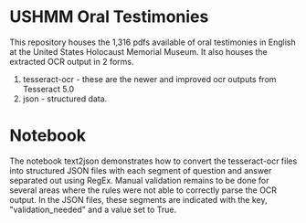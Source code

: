 # USHMM Oral Testimonies
This repository houses the 1,316 pdfs available of oral testimonies in English at the United States Holocaust Memorial Museum. It also houses the extracted OCR output in 2 forms.

1) tesseract-ocr - these are the newer and improved ocr outputs from Tesseract 5.0
2) json - structured data.

# Notebook
The notebook text2json demonstrates how to convert the tesseract-ocr files into structured JSON files with each segment of question and answer separated out using RegEx. Manual validation remains to be done for several areas where the rules were not able to correctly parse the OCR output. In the JSON files, these segments are indicated with the key, "validation_needed" and a value set to True.